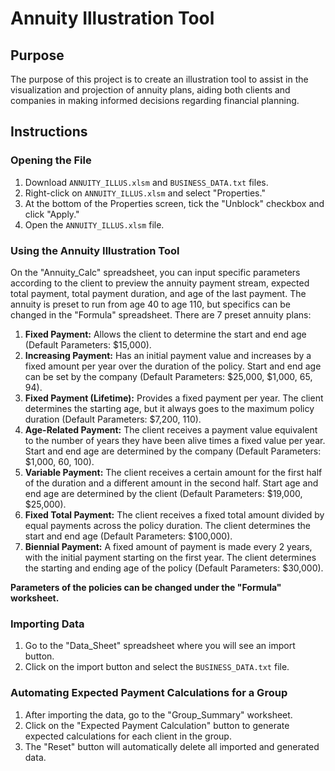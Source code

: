 # Annuity Illustration Tool

## Purpose

The purpose of this project is to create an illustration tool to assist in the visualization and projection of annuity plans, aiding both clients and companies in making informed decisions regarding financial planning.

## Instructions

### Opening the File

1. Download `ANNUITY_ILLUS.xlsm` and `BUSINESS_DATA.txt` files.
2. Right-click on `ANNUITY_ILLUS.xlsm` and select "Properties."
3. At the bottom of the Properties screen, tick the "Unblock" checkbox and click "Apply."
4. Open the `ANNUITY_ILLUS.xlsm` file.

### Using the Annuity Illustration Tool

On the "Annuity_Calc" spreadsheet, you can input specific parameters according to the client to preview the annuity payment stream, expected total payment, total payment duration, and age of the last payment. The annuity is preset to run from age 40 to age 110, but specifics can be changed in the "Formula" spreadsheet. There are 7 preset annuity plans:

1. **Fixed Payment:** Allows the client to determine the start and end age (Default Parameters: $15,000).
2. **Increasing Payment:** Has an initial payment value and increases by a fixed amount per year over the duration of the policy. Start and end age can be set by the company (Default Parameters: $25,000, $1,000, 65, 94).
3. **Fixed Payment (Lifetime):** Provides a fixed payment per year. The client determines the starting age, but it always goes to the maximum policy duration (Default Parameters: $7,200, 110).
4. **Age-Related Payment:** The client receives a payment value equivalent to the number of years they have been alive times a fixed value per year. Start and end age are determined by the company (Default Parameters: $1,000, 60, 100).
5. **Variable Payment:** The client receives a certain amount for the first half of the duration and a different amount in the second half. Start age and end age are determined by the client (Default Parameters: $19,000, $25,000).
6. **Fixed Total Payment:** The client receives a fixed total amount divided by equal payments across the policy duration. The client determines the start and end age (Default Parameters: $100,000).
7. **Biennial Payment:** A fixed amount of payment is made every 2 years, with the initial payment starting on the first year. The client determines the starting and ending age of the policy (Default Parameters: $30,000).

**Parameters of the policies can be changed under the "Formula" worksheet.**

### Importing Data

1. Go to the "Data_Sheet" spreadsheet where you will see an import button.
2. Click on the import button and select the `BUSINESS_DATA.txt` file.

### Automating Expected Payment Calculations for a Group

1. After importing the data, go to the "Group_Summary" worksheet.
2. Click on the "Expected Payment Calculation" button to generate expected calculations for each client in the group.
3. The "Reset" button will automatically delete all imported and generated data.

